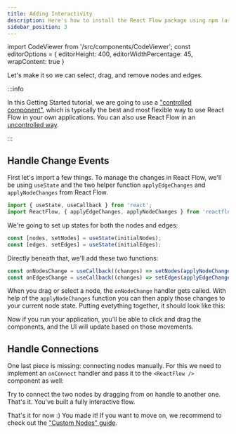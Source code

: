 ```yaml
---
title: Adding Interactivity
description: Here's how to install the React Flow package using npm (as reactflow), and how to include it in your own project
sidebar_position: 3
---
```


import CodeViewer from '/src/components/CodeViewer';
const editorOptions = { editorHeight: 400, editorWidthPercentage: 45, wrapContent: true }

Let's make it so we can select, drag, and remove nodes and edges.

:::info

In this Getting Started tutorial, we are going to use a ["controlled component"](https://reactjs.org/docs/forms.html#controlled-components), which is typically the best and most flexible way to use React Flow in your own applications. You can also use React Flow in an [uncontrolled way](/docs/guides/uncontrolled-flow/).

:::

## Handle Change Events

First let's import a few things. To manage the changes in React Flow, we'll be using `useState` and the two helper function `applyEdgeChanges` and `applyNodeChanges` from React Flow.

```js
import { useState, useCallback } from 'react';
import ReactFlow, { applyEdgeChanges, applyNodeChanges } from 'reactflow';
```

We're going to set up states for both the nodes and edges:

```js
const [nodes, setNodes] = useState(initialNodes);
const [edges, setEdges] = useState(initialEdges);
```

Directly beneath that, we'll add these two functions:

```js
const onNodesChange = useCallback((changes) => setNodes(applyNodeChanges(changes, nodes)), []);
const onEdgesChange = useCallback((changes) => setEdges(applyEdgeChanges(changes, edges)), []);
```

When you drag or select a node, the `onNodeChange` handler gets called. With help of the `applyNodeChanges` function you can then apply those changes to your current node state. Putting evetything together, it should look like this:

<CodeViewer codePath="api-flows/MakeItInteractive1" applyStyles={false} options={editorOptions} />

Now if you run your application, you'll be able to click and drag the components, and the UI will update based on those movements.

## Handle Connections

One last piece is missing: connecting nodes manually. For this we need to implement an `onConnect` handler and pass it to the `<ReactFlow />` component as well:

<CodeViewer codePath="api-flows/MakeItInteractive2" applyStyles={false} options={editorOptions} />

Try to connect the two nodes by dragging from on handle to another one. That's it. You've built a fully interactive flow.

That's it for now :) You made it! If you want to move on, we recommend to check out the ["Custom Nodes" guide](/docs/guides/custom-nodes/).
